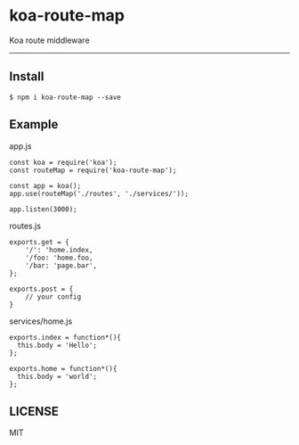 # koa-route-map
Koa route middleware

---

## Install

```
$ npm i koa-route-map --save
```

## Example

app.js
```
const koa = require('koa');
const routeMap = require('koa-route-map');

const app = koa();
app.use(routeMap('./routes', './services/'));

app.listen(3000);
```

routes.js
```
exports.get = {
    '/': 'home.index,
    '/foo: 'home.foo,
    '/bar: 'page.bar',
};

exports.post = {
    // your config
}
```

services/home.js
```
exports.index = function*(){
  this.body = 'Hello';
};

exports.home = function*(){
  this.body = 'world';
};
```

## LICENSE

MIT
